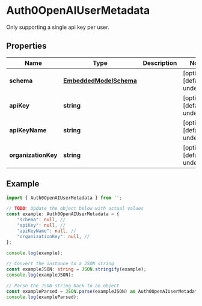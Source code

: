 
# Auth0OpenAIUserMetadata

Only supporting a single api key per user.

## Properties

Name | Type | Description | Notes
------------ | ------------- | ------------- | -------------
**schema** | [**EmbeddedModelSchema**](EmbeddedModelSchema) |  | [optional] [default to undefined]
**apiKey** | **string** |  | [optional] [default to undefined]
**apiKeyName** | **string** |  | [optional] [default to undefined]
**organizationKey** | **string** |  | [optional] [default to undefined]

## Example

```typescript
import { Auth0OpenAIUserMetadata } from '';

// TODO: Update the object below with actual values
const example: Auth0OpenAIUserMetadata = {
    "schema": null, // 
    "apiKey": null, // 
    "apiKeyName": null, // 
    "organizationKey": null, // 
};

console.log(example);

// Convert the instance to a JSON string
const exampleJSON: string = JSON.stringify(example);
console.log(exampleJSON);

// Parse the JSON string back to an object
const exampleParsed = JSON.parse(exampleJSON) as Auth0OpenAIUserMetadata;
console.log(exampleParsed);
```




